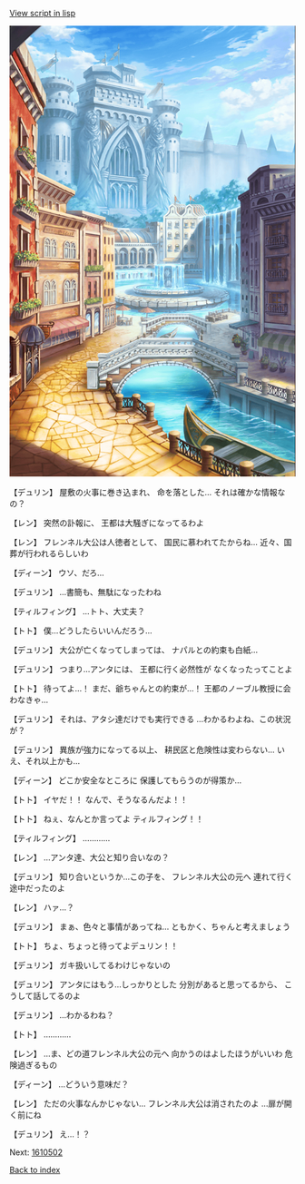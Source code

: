 [View script in lisp](../scripts/1610402.txt)

![006_town.png](../images/backgrounds/006_town.png)

【デュリン】
屋敷の火事に巻き込まれ、
命を落とした…
それは確かな情報なの？

【レン】
突然の訃報に、
王都は大騒ぎになってるわよ

【レン】
フレンネル大公は人徳者として、
国民に慕われてたからね…
近々、国葬が行われるらしいわ

【ディーン】
ウソ、だろ…

【デュリン】
…書簡も、無駄になったわね

【ティルフィング】
…トト、大丈夫？

【トト】
僕…どうしたらいいんだろう…

【デュリン】
大公が亡くなってしまっては、
ナパルとの約束も白紙…

【デュリン】
つまり…アンタには、
王都に行く必然性が
なくなったってことよ

【トト】
待ってよ…！
まだ、爺ちゃんとの約束が…！
王都のノーブル教授に会わなきゃ…

【デュリン】
それは、アタシ達だけでも実行できる
…わかるわよね、この状況が？

【デュリン】
異族が強力になってる以上、
耕民区と危険性は変わらない…
いえ、それ以上かも…

【ディーン】
どこか安全なところに
保護してもらうのが得策か…

【トト】
イヤだ！！
なんで、そうなるんだよ！！

【トト】
ねぇ、なんとか言ってよ
ティルフィング！！

【ティルフィング】
…………

【レン】
…アンタ達、大公と知り合いなの？

【デュリン】
知り合いというか…この子を、
フレンネル大公の元へ
連れて行く途中だったのよ

【レン】
ハァ…？

【デュリン】
まぁ、色々と事情があってね…
ともかく、ちゃんと考えましょう

【トト】
ちょ、ちょっと待ってよデュリン！！

【デュリン】
ガキ扱いしてるわけじゃないの

【デュリン】
アンタにはもう…しっかりとした
分別があると思ってるから、
こうして話してるのよ

【デュリン】
…わかるわね？

【トト】
…………

【レン】
…ま、どの道フレンネル大公の元へ
向かうのはよしたほうがいいわ
危険過ぎるもの

【ディーン】
…どういう意味だ？

【レン】
ただの火事なんかじゃない…
フレンネル大公は消されたのよ
…扉が開く前にね

【デュリン】
え…！？

Next: [1610502](1610502.md)

[Back to index](index.md)
